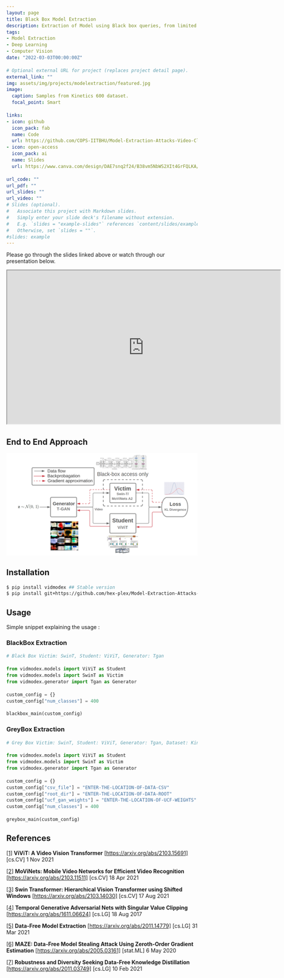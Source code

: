 ```yaml
---
layout: page
title: Black Box Model Extraction
description: Extraction of Model using Black box queries, from limited or no original data.
tags:
- Model Extraction
- Deep Learning
- Computer Vision
date: "2022-03-03T00:00:00Z"

# Optional external URL for project (replaces project detail page).
external_link: ""
img: assets/img/projects/modelextraction/featured.jpg
image:
  caption: Samples from Kinetics 600 dataset.
  focal_point: Smart

links:
- icon: github
  icon_pack: fab
  name: Code
  url: https://github.com/COPS-IITBHU/Model-Extraction-Attacks-Video-Classification
- icon: open-access
  icon_pack: ai
  name: Slides
  url: https://www.canva.com/design/DAE7snq2f24/B38vm5NbWS2XIt4GrFQLKA/view?utm_content=DAE7snq2f24&utm_campaign=designshare&utm_medium=link&utm_source=publishsharelink#20

url_code: ""
url_pdf: ""
url_slides: ""
url_video: ""
# Slides (optional).
#   Associate this project with Markdown slides.
#   Simply enter your slide deck's filename without extension.
#   E.g. `slides = "example-slides"` references `content/slides/example-slides.md`.
#   Otherwise, set `slides = ""`.
#slides: example
---
```


Please go through the slides linked above or watch through our presentation below.

<iframe src="https://drive.google.com/file/d/1l75HNPUfXPEQmIOUbBsiiD6kHIoHM8gi/preview?t=2823&end=3080" width="720" height="405" ></iframe>


## End to End Approach

![](https://raw.githubusercontent.com/COPS-IITBHU/Model-Extraction-Attacks-Video-Classification/master/media/end_to_end.png)

## Installation

```bash
$ pip install vidmodex ## Stable version
$ pip install git+https://github.com/hex-plex/Model-Extraction-Attacks-Video-Classification ## Latest development
```

## Usage
Simple snippet explaining the usage :

### BlackBox Extraction
```python
# Black Box Victim: SwinT, Student: ViViT, Generator: Tgan

from vidmodex.models import ViViT as Student
from vidmodex.models import SwinT as Victim
from vidmodex.generator import Tgan as Generator

custom_config = {}
custom_config["num_classes"] = 400

blackbox_main(custom_config)
```
### GreyBox Extraction

```python
# Grey Box Victim: SwinT, Student: ViViT, Generator: Tgan, Dataset: Kinetics 400

from vidmodex.models import ViViT as Student
from vidmodex.models import SwinT as Victim
from vidmodex.generator import Tgan as Generator

custom_config = {}
custom_config["csv_file"] = "ENTER-THE-LOCATION-OF-DATA-CSV"
custom_config["root_dir"] = "ENTER-THE-LOCATION-OF-DATA-ROOT"
custom_config["ucf_gan_weights"] = "ENTER-THE-LOCATION-OF-UCF-WEIGHTS" or "state_normal81000.ckpt"
custom_config["num_classes"] = 400

greybox_main(custom_config)
```


## References

[[1]](#1) **ViViT: A Video Vision Transformer** [https://arxiv.org/abs/2103.15691] [cs.CV] 1 Nov 2021

[[2]](#2) **MoViNets: Mobile Video Networks for Efficient Video Recognition** [https://arxiv.org/abs/2103.11511] [cs.CV] 18 Apr 2021

[[3]](#3) **Swin Transformer: Hierarchical Vision Transformer using Shifted Windows** [https://arxiv.org/abs/2103.14030] [cs.CV] 17 Aug 2021

[[4]](#4) **Temporal Generative Adversarial Nets with Singular Value Clipping** [https://arxiv.org/abs/1611.06624] [cs.LG] 18 Aug 2017

[[5]](#5) **Data-Free Model Extraction** [https://arxiv.org/abs/2011.14779] [cs.LG] 31 Mar 2021

[[6]](#6) **MAZE: Data-Free Model Stealing Attack Using Zeroth-Order Gradient Estimation** [https://arxiv.org/abs/2005.03161] [stat.ML] 6 May 2020

[[7]](#7) **Robustness and Diversity Seeking Data-Free Knowledge Distillation** [https://arxiv.org/abs/2011.03749] [cs.LG] 10 Feb 2021 
